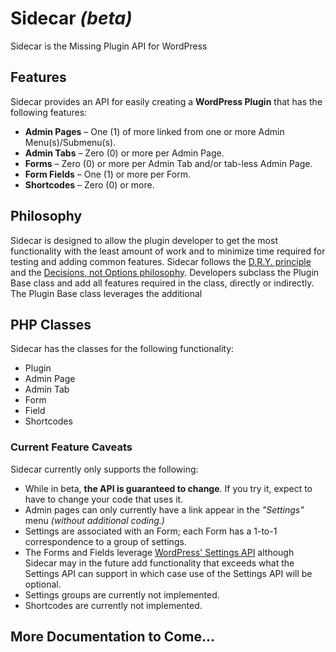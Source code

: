 
Sidecar _(beta)_
=========

Sidecar is the Missing Plugin API for WordPress

Features
-
Sidecar provides an API for easily creating a **WordPress Plugin** that has the following features:

- **Admin Pages** &ndash; One (1) of more linked from one or more Admin Menu(s)/Submenu(s).
- **Admin Tabs** &ndash; Zero (0) or more per Admin Page.
- **Forms** &ndash; Zero (0) or more per Admin Tab and/or tab-less Admin Page.
- **Form Fields** &ndash; One (1) or more per Form.
- **Shortcodes** &ndash; Zero (0) or more.

Philosophy
-

Sidecar is designed to allow the plugin developer to get the most functionality with the least amount of work and to minimize time required for testing and adding common features. Sidecar follows the [D.R.Y. principle](http://en.wikipedia.org/wiki/Don't_repeat_yourself) and the [Decisions, not Options philosophy](http://wordpress.org/about/philosophy/#decisions). Developers subclass the Plugin Base class and add all features required in the class, directly or indirectly. The Plugin Base class leverages the additional

PHP Classes
-
Sidecar has the classes for the following functionality:

- Plugin
- Admin Page
- Admin Tab
- Form
- Field
- Shortcodes

### Current Feature Caveats
Sidecar currently only supports the following:
- While in beta, **the API is guaranteed to change**. If you try it, expect to have to change your code that uses it.
- Admin pages can only currently have a link appear in the _"Settings"_ menu _(without additional coding.)_
- Settings are associated with an Form; each Form has a 1-to-1 correspondence to a group of settings.
- The Forms and Fields leverage [WordPress' Settings API](http://codex.wordpress.org/Settings_API) although Sidecar may in the future add functionality that exceeds what the Settings API can support in which case use of the Settings API will be optional.
- Settings groups are currently not implemented.
- Shortcodes are currently not implemented.

More Documentation to Come...
--
